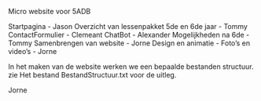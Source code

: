 Micro website voor 5ADB

Startpagina - Jason
Overzicht van lessenpakket 5de en 6de jaar - Tommy
ContactFormulier - Clemeant
ChatBot - Alexander
Mogelijkheden na 6de - Tommy
Samenbrengen van website - Jorne
Design en animatie - 
Foto’s en video’s - Jorne

In het maken van de website werken we een bepaalde bestanden structuur.
zie Het bestand BestandStructuur.txt voor de uitleg.




Jorne


